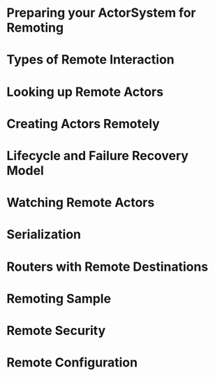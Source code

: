 # Preparing your ActorSystem for Remoting
# Types of Remote Interaction
# Looking up Remote Actors
# Creating Actors Remotely
# Lifecycle and Failure Recovery Model
# Watching Remote Actors
# Serialization
# Routers with Remote Destinations
# Remoting Sample
# Remote Security
# Remote Configuration
